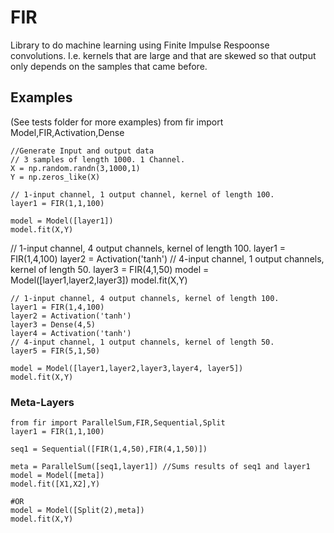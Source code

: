 
# FIR

Library to do machine learning using Finite Impulse Respoonse convolutions.
I.e. kernels that are large and that are skewed so that output only depends on the samples that came before.

## Examples
(See tests folder for more examples)
    from fir import Model,FIR,Activation,Dense
    
    //Generate Input and output data
    // 3 samples of length 1000. 1 Channel.
    X = np.random.randn(3,1000,1)
    Y = np.zeros_like(X)
    
    // 1-input channel, 1 output channel, kernel of length 100.
    layer1 = FIR(1,1,100)
    
    model = Model([layer1])
    model.fit(X,Y)

<!-->

     // 1-input channel, 4 output channels, kernel of length 100.
    layer1 = FIR(1,4,100)
    layer2 = Activation('tanh')
    // 4-input channel, 1 output channels, kernel of length 50.
    layer3 = FIR(4,1,50)
    
    model = Model([layer1,layer2,layer3])
    model.fit(X,Y)
    
 <!-->   
    // 1-input channel, 4 output channels, kernel of length 100.
    layer1 = FIR(1,4,100)
    layer2 = Activation('tanh')
    layer3 = Dense(4,5)
    layer4 = Activation('tanh')
    // 4-input channel, 1 output channels, kernel of length 50.
    layer5 = FIR(5,1,50)
    
    model = Model([layer1,layer2,layer3,layer4, layer5])
    model.fit(X,Y)
    
### Meta-Layers

    from fir import ParallelSum,FIR,Sequential,Split
    layer1 = FIR(1,1,100)
    
    seq1 = Sequential([FIR(1,4,50),FIR(4,1,50)])
    
    meta = ParallelSum([seq1,layer1]) //Sums results of seq1 and layer1
    model = Model([meta])
    model.fit([X1,X2],Y)
     
    #OR
    model = Model([Split(2),meta])
    model.fit(X,Y)
    
